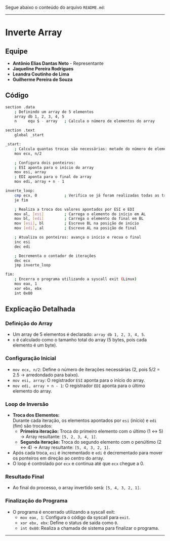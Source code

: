Segue abaixo o conteúdo do arquivo `README.md`:

---

# Inverte Array

## Equipe
- **Antônio Elias Dantas Neto** - Representante
- **Jaqueline Pereira Rodrigues**
- **Leandra Coutinho de Lima**
- **Guilherme Pereira de Souza**

## Código

```bash
section .data
    ; Definindo um array de 5 elementos
    array db 1, 2, 3, 4, 5   
    n     equ $ - array   ; Calcula o número de elementos do array

section .text
    global _start

_start:
    ; Calcula quantas trocas são necessárias: metade do número de elementos
    mov ecx, n/2           

    ; Configura dois ponteiros:
    ; ESI aponta para o início do array
    mov esi, array        
    ; EDI aponta para o final do array
    mov edi, array + n - 1  

inverte_loop:
    cmp ecx, 0            ; Verifica se já foram realizadas todas as trocas necessárias
    je fim

    ; Realiza a troca dos valores apontados por ESI e EDI
    mov al, [esi]         ; Carrega o elemento do início em AL
    mov bl, [edi]         ; Carrega o elemento do final em BL
    mov [esi], bl         ; Escreve BL na posição de início
    mov [edi], al         ; Escreve AL na posição de final

    ; Atualiza os ponteiros: avança o início e recua o final
    inc esi               
    dec edi               

    ; Decrementa o contador de iterações
    dec ecx               
    jmp inverte_loop      

fim:
    ; Encerra o programa utilizando a syscall exit (Linux)
    mov eax, 1            
    xor ebx, ebx          
    int 0x80              
```

## Explicação Detalhada

### Definição do Array
- Um array de 5 elementos é declarado: `array db 1, 2, 3, 4, 5`.
- `n` é calculado como o tamanho total do array (5 bytes, pois cada elemento é um byte).

### Configuração Inicial
- `mov ecx, n/2`: Define o número de iterações necessárias (2, pois 5/2 = 2.5 → arredondado para baixo).
- `mov esi, array`: O registrador `ESI` aponta para o início do array.
- `mov edi, array + n - 1`: O registrador `EDI` aponta para o último elemento do array.

### Loop de Inversão
- **Troca dos Elementos:**  
  Durante cada iteração, os elementos apontados por `esi` (início) e `edi` (fim) são trocados:
  - **Primeira iteração:** Troca do primeiro elemento com o último (1 ↔ 5) → Array resultante: `[5, 2, 3, 4, 1]`.
  - **Segunda iteração:** Troca do segundo elemento com o penúltimo (2 ↔ 4) → Array resultante: `[5, 4, 3, 2, 1]`.
- Após cada troca, `esi` é incrementado e `edi` é decrementado para mover os ponteiros em direção ao centro do array.
- O loop é controlado por `ecx` e continua até que `ecx` chegue a 0.

### Resultado Final
- Ao final do processo, o array invertido será: `[5, 4, 3, 2, 1]`.

### Finalização do Programa
- O programa é encerrado utilizando a syscall exit:
  - `mov eax, 1`: Configura o código da syscall para `exit`.
  - `xor ebx, ebx`: Define o status de saída como `0`.
  - `int 0x80`: Realiza a chamada de sistema para finalizar o programa.

---

